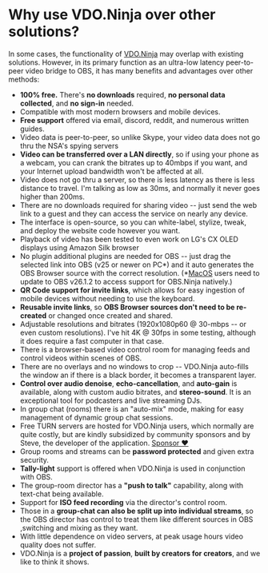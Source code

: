 # Why use VDO.Ninja over other solutions?

In some cases, the functionality of [VDO.Ninja](https://vdo.ninja) may overlap with existing solutions. However, in its primary function as an ultra-low latency peer-to-peer video bridge to OBS, it has many benefits and advantages over other methods:

* **100% free.** There's **no downloads** required, **no personal data collected**, and **no sign-in** needed.
* Compatible with most modern browsers and mobile devices.
* **Free support** offered via email, discord, reddit, and numerous written guides.
* Video data is peer-to-peer, so unlike Skype, your video data does not go thru the NSA's spying servers
* **Video can be transferred over a LAN directly**, so if using your phone as a webcam, you can crank the bitrates up to 40mbps if you want, and your Internet upload bandwidth won't be affected at all.
* Video does not go thru a server, so there is less latency as there is less distance to travel. I'm talking as low as 30ms, and normally it never goes higher than 200ms.
* There are no downloads required for sharing video -- just send the web link to a guest and they can access the service on nearly any device.
* The interface is open-source, so you can white-label, stylize, tweak, and deploy the website code however you want.
* Playback of video has been tested to even work on LG's CX OLED displays using Amazon Silk browser
* No plugin additional plugins are needed for OBS -- just drag the selected link into OBS (v25 or newer on PC\*) and it auto generates the OBS Browser source with the correct resolution. (\*[MacOS](https://github.com/steveseguin/obsninja/wiki/FAQ#MacOS) users need to update to OBS v26.1.2 to access support for OBS.Ninja natively.)
* **QR Code support for invite links**, which allows for easy ingestion of mobile devices without needing to use the keyboard.
* **Reusable invite links**, so **OBS Browser sources don't need to be re-created** or changed once created and shared.
* Adjustable resolutions and bitrates (1920x1080p60 @ 30-mbps -- or even custom resolutions). I've hit 4K @ 30fps in some testing, although it does require a fast computer in that case.
* There is a browser-based video control room for managing feeds and control videos within scenes of OBS.
* There are no overlays and no windows to crop -- VDO.Ninja auto-fills the window an if there is a black border, it becomes a transparent layer.
* **Control over audio denoise**, **echo-cancellation**, and **auto-gain** is available, along with custom audio bitrates, and **stereo-sound**. It is an exceptional tool for podcasters and live streaming DJs.
* In group chat (rooms) there is an "auto-mix" mode, making for easy management of dynamic group chat sessions.
* Free TURN servers are hosted for VDO.Ninja users, which normally are quite costly, but are kindly subsidized by community sponsors and by Steve, the developer of the application. [Sponsor ❤](getting-started/sponsor.md)&#x20;
* Group rooms and streams can be **password protected** and given extra security.
* **Tally-light** support is offered when VDO.Ninja is used in conjunction with OBS.
* The group-room director has a **"push to talk"** capability, along with text-chat being available.
* Support for **ISO feed recording** via the director's control room.
* Those in a **group-chat can also be split up into individual streams**, so the OBS director has control to treat them like different sources in OBS ,switching and mixing as they want.
* With little dependence on video servers, at peak usage hours video quality does not suffer.
* VDO.Ninja is a **project of passion**, **built by creators for creators**, and we like to think it shows.
